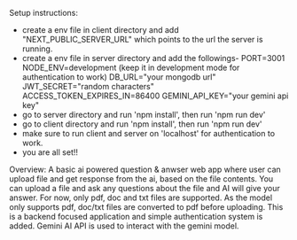 Setup instructions:

- create a env file in client directory and add "NEXT_PUBLIC_SERVER_URL" which points to the url the server is running.
- create a env file in server directory and add the followings-
  PORT=3001
  NODE_ENV=development (keep it in development mode for authentication to work)
  DB_URL="your mongodb url"
  JWT_SECRET="random characters"
  ACCESS_TOKEN_EXPIRES_IN=86400
  GEMINI_API_KEY="your gemini api key"
- go to server directory and run 'npm install', then run 'npm run dev'
- go to client directory and run 'npm install', then run 'npm run dev'
- make sure to run client and server on 'localhost' for authentication to work.
- you are all set!!

Overview:
A basic ai powered question & anwser web app where user can upload file and get response from the ai, based on the file contents. You can upload a file and ask any questions about the file and AI will give
your answer. For now, only pdf, doc and txt files are supported. As the model only supports pdf, doc/txt files are converted to pdf before uploading. This is a backend focused application and simple authentication system is added. Gemini AI API is used to interact with the gemini model.
